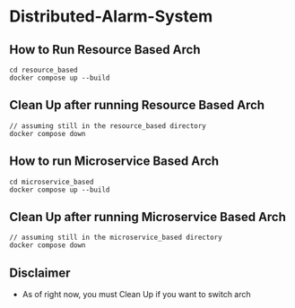# Distributed-Alarm-System

## How to Run Resource Based Arch
```
cd resource_based
docker compose up --build
```

## Clean Up after running Resource Based Arch
```
// assuming still in the resource_based directory
docker compose down
```

## How to run Microservice Based Arch
```
cd microservice_based
docker compose up --build
```

## Clean Up after running Microservice Based Arch
```
// assuming still in the microservice_based directory
docker compose down
```

## Disclaimer
- As of right now, you must Clean Up if you want to switch arch
